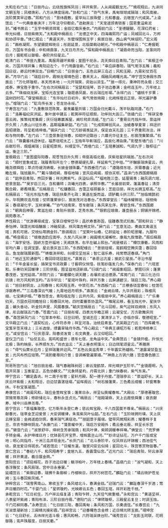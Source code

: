 <!-- { "loadSidebar": true } -->
	太和左右门云：“日丽丹山，云绕旌旗辉凤羽；祥开紫禁，人从阊阖觐龙光。”“鳷观翔云，九译同文朝玉陛；凤楼焕彩，八方从律度瑶阊。”协和门云：“协气东来，禹甸琛球咸辑瑞；和风南被，尧阶蓂荚早迎春。”熙和门云：“景纬霞敷，星罕灿三辰珠壁；元和春盎，云璈宣六代咸英。”上渝馆云：“一代典章垂涣汗；万年法守仰都俞。”诰勅房云：“天宠遥颁青锁客；国恩重溢紫泥封。”繙书房云：“玉宇中朝资珥笔；金瓯亿载庆垂衣。”内阁前门云：“圣德醍醐，花深红药省；帝光纠缦，日丽紫微天。”太和殿中槅扇云：“龙德正中天，四海雍熙符广运；凤城回北斗，万邦和协颂平章。”体仁阁云：“黄道天开，东壁琛图辉玉宇；紫宸日丽，西山爽气映瑶阶。”宏义阁云：“画栋凝熙，东望摄提辉晓日；彤庭延景，北临棨戟动朝光。”中和殿中槅扇云：“仁寿握乾符，万国车书会极；中和绵鼎箓，九天日月齐光。”保和殿中槅扇云：“凝鼎命而当阳，圣箓同符日月；握乾枢以御极，泰阶共仰星云。”
	乾清门云：“帝座九重高，禹服周疆环紫极；皇图千祀永，尧天舜日启青阳。”左门云：“紫极正中央，万国共球并集；青阳迎左个，千门雨露皆新。”右门云：“皋应辟春阳，瑞气常浮五雉；羲和回日驭，卿云时捧双龙。”日精门云：“日丽金门，五色云屏三岛近；风和玉殿，九霄彩仗百花新。”月华门云：“瑞启日中，霞映龙墀晴色迥；春来天上，烟融凤阙曙光高。”坤宁宫交泰殿东西面云：“万化转璇枢，本天而本地；一元开瑞筴，资始以资生。”“居一得元，秉神符而永极；交三成泰，捧宝胜于重华。”左右次间槅扇云：“宝瑟和瑶琴，百子池边春满；金柯连玉叶，万年枝上云多。”“珠缀绕龙屏，宝矩光连宝箓；璇题悬凤扆，彤云瑞应彤墀。”永祥门云：“蟠桃千岁果；温树四时花。”穿堂槅扇云：“东华灿烂日初升，紫气常依晓殿；北阙辉煌云正丽，祥光遍护春台。”增瑞门云：“鳦鸟传长发；苍龙协永绥。”
	宁寿宫左门云：“九重敷敛范陈箕，曼羡蕃厘共锡；万国会归光戴斗，荡平轨路同遵。”右门云：“洛筹福纪庆洪延，象叶居中建五；乾筴祥符征顺叙，功侔则大函三。”敛禧门云：“辉骈宝券晋云阊，推策纯常集嘏；庆衍瑶筹赢澥屋，阐珍舄弈流禔。”左门云：“重霄日月烛升恒，景运祥开久照；八表山川征乐寿，昌期福集新韶。”右门云：“化成熙皞验风从，治媲春孳夏育；祥迓炽昌昭德致，符呈乾络坤维。”锡庆门云：“亿万龄锡羡延洪，保定自天孔固；三千界重熙洊洽，祥和与物同春。”左门云：“三壶景象驻恒春，扣砌环迎戬谷；六幕光华征复旦，彤宸茂集繁祺。”右门云：“珠囊晷纬迓休征，福界垣昭太乙；玉烛年华彰瑞应，昌辰化溥由庚。”影壁东墙门云：“川岳献珍符，烟煴阐瑞；日星昭景贶，纠缦呈华。”西墙门云：“玉琯奏諴和，气调九宇；璇枢征广运，衡正三阶。”
	皇极殿云：“皇图盛际阳春，观苍驾日升久照；帝座高临北极，庆紫垣星拱端居。”左右次间云：“顺时宣象咸宜，瑞履青阳开左个；懋德凝禔孔厚，祥延紫气卫中垣。”“环黼扆瑞焕星云，共睹尧襟舜抱；萃贞符禔流帱载，长披金镜珠囊。”东西垂花门云：“遵路傍东垣，庆霄春盎；近光瞻左掖，瑞旭晨升。”“戴斗镇崆峒，尊临地轴；宣风启阊阖，顺协天枢。”昌泽门东西围廊槅扇云：“韶序启青阳，煦回岁籥；祥光腾紫气，庆溢仙闾。”“福地胜三壶，延厘锡羡；融风调六琯，鬯景宣韶。”“昊岁启三元，含和籥转；尧曦光四表，承照华敷。”“长晷丽前荣，蓬瀛春驻；清芬飘合殿，卿矞晴薰。”后槅扇云：“松牗春回，吉霭正临铜晷永；芝庭日丽，祥光长拥玉枢高。”左右槅扇云：“瑶光东指为春，瑞启扶桑齐七政；黄道左旋而运，颂胪戴斗拱三阶。”“旭临鳷鹊初升，华祝腾欢连月窟；仗转蓬莱徐引，宸居茂对洽春台。”东西穿堂云：“福纬耀微垣，瑶枝绚采；春祺凝化宇，玉树承曦。”“协气绕南荣，苍车献瑞；条风来左序，青锁含辉。”东西围廊云：“朝爽启神霄，蓂滋左砌；青阳升丽景，芝秀东房。”“银箭应琅璈，蓬壶昼永；铜铺开锦绣，阆苑春浓。”
	养性殿云：“优游茀禄咸宜，宝箓日增侔岱华；昌炽寿耆弥固，瑶躔春茂式玑衡。”颐和轩云：“静泰怡神，瑞霭光辉临黼扆；冲融契道，祥风蔼吉畅文轩。”屏门云：“生意无边，奏曲文禽谐玉琯；真机可挹，交枝仙萼拥金铃。”景祺阁云：“宝筴叶仙椿，亿龄延祉；泰阶昭景曜，九服均禧。”畅音阁云：“琅璈逸韵应嵩呼，久矣八风从律；阊阖晴光凝嶰吹，康哉九叙惟歌。”阁后槅扇云：“海宇安恬，圆峤方壶开福地；天阊詄荡，右平左磩上熙台。”阅是楼云：“樽饮康衢，风雨和甘均六幕；弦调宝瑟，星云景庆亘三阶。”东西配楼云：“景丽瑶墀，鸾鹤翔空腾庆霭；春回琼岛，鱼龙献瑞展新图。”“帱载浃祥和，纠缦交呈旭采；智仁谐乐寿，纯常懋迓春祺。”角门云：“地近玉阶通御气；春回琼琯驻韶光。”直房云：“承恩沾沆瀣；接武引星辰。”寻沿书屋云：“千年金鉴长留，插架宝书资政要；寸晷铜仪恒惜，掞笺妙蕴发几余。”保泰门云：“六琯宣和，乐奏钧天回暖律；三阶拱极，图呈益地迓新祺。”衍祺门云：“阊阖象昭回，萝图衍庆；蓬莱春茂鬯，宝戺延祺。”井院门云；“斟衢醲化调天醴；击壤欢谣洽德源。”库房门云：“函三化洽归玑镜；吹万风和转玉杓。”古华轩云：“星琯叶珠杓，祥开万象；云屏通碧汉，瑞启三阳。”养心殿云：“旭日射铜龙，上阳春晓；和风翔玉燕，中禁花浓。”东西板门云：“兰橑香绕宜春帖；桂馆花浮献寿杯。”“三岛春深云气暖；九霄地迥月明多。”直房云：“金阙云晴，九华开扇彩；珠楼风细，七宝拂炉烟。”“春驾苍龙，青阳临左陛；云开丹凤，紫极丽中天。”养心殿槅扇云：“广乐奏钧天，万国衣冠同瞻旭日；阳春回大地，四时橐籥首协温风。”“雉尾云移，看玉烛光中，星扶华盖；螭头香动，听金铃声里，风展春旗。”毓庆宫槅扇云：“北斗回枢，紫气迎祥双阙晓；东风入律，彤云献瑞五门春。”苍震门云：“日丽彤墀，四表光华瞻正朔；云凝宝仗，万方歌舞庆同春。”斋宫屏风门云：“位育本中和，曰旦曰明，至诚丕应；寅清孚上下，亦临亦保，敬德昭宣。”
	文华殿正门云：“道契松云，心传符赤帝；祥呈河洛，治统启青皇。”武英殿正门云：“四库藏书，宝笈牙签天禄上；三长选俊，缥囊翠轴月华西。”传心殿云：“帝典王谟昭万有；乾苞坤络奉三无。”咸安宫云：“衍庆恩深，阳春资发育；右文典重，云汉仰昭回。”
	銮仪卫门云：“仙仗五云，鸾鸣和盛世；德车七宿，龙角运中天。”会典馆云：“金镜开楹，升恒光北极；珠杓映座，长养顺东方。”尚衣监云：“天上垂衣明藻火；日边珥笔颂星云。”茶膳房云：“得气仙蓂长应月；呈祥瑞萐并迎风。”“五色云英滋秀草；千年露实熟蟠桃。”“湛露凝甘盈玉瓮；光风布煦应瑶筒。”“液酌衢尊同介景；音调嶰管遍覃禧。”“神鼎上方调六膳；宫壶春色酿三浆。”
	阿哥所宫门云：“旭日丽龙楼，瑞气春融珠树迥；卿云笼鹤禁，祥光晴护玉阶平。”“金镜霞明，九苞开凤箓；玉衡星正，五色协麟文。”“元象转星杓，丹霄北拱；重门映春树，紫气东来。”
	坤宁宫云：“麟定螽诜，叶二南于彤管；星轩月殿，配一德于丹宸。”澄瑞亭云：“景运舒长，天上庆云环紫极；太和翔洽，日边甘露湛瑶墀。”延晖阁云：“树石接蓬莱，三色矞云成幄；轩窗骞象纬，千秋宝箓凝图。”
	寿康宫云：“阊阖风和，瑞应金萱辉宝箓；蓬莱日永，祥呈仙筴耀春晖。”大殿云：“厚德著璇宫，禁掖常尊尧舜；修龄储北斗，春秋永亘贞元。”槅扇云：“瑶殿凝庥，天上云霞依舜萐；袞衣献寿，域中川岳捧尧尊。”
	慈宁宫云：“景福集璇宫，亿万斯年永登仁寿；慈云辉宝殿，千八百国莫不尊亲。”槅扇云：“兴庆献春光，瑶草金芝迎爱景；大安调暖律，朱鸾紫凤叶仙韶。”左右门云：“玉阶晓拥珩璜，天上庆云移宝扇；金阙遥趋剑佩，春来瑞气满瑶池。”“丽韶景于履端，璧带风微翔彩燕；耀春辉于复旦，帘衣书静响铜龙。”永康门云：“藻景耀中天，瑞启万安殿外；矞云垂北极，祥呈长乐宫前。”徽音门云；“淑景舒华，绛树含芳承瑞荫；和风叶律，紫鹓调暖奉祥噰。”佛堂云：“兜罗佛手转金绳，永护坤维日月；优钵昙花开宝界，增辉震旦山河。”“妙谛证拈花，万户千门皆成宝地；明心同指月，十洲三岛并现金光。”长庆门云：“北斗泰阶平，仪凤祥云环锦幄；西池佳气绕，袞龙爱日侍斑衣。”咸若馆云：“日耀东瀛，璇室问安云似绮；星回北斗，珠宫寄赏物皆春。”
	景仁宫云；“春纪八千，和风翔寿宇；皇居九五，香露霭仙宫。”近光门云：“瑞启青阳，轩云承翠幄；祥开黄道，羲日展金舆。”
	景阳宫云：“颂启椒花，百子池边日暖；觞浮柏叶，万年枝上春晴。”昌祺门云：“淑气凝和，天上香浮簇仗；条风扇瑞，宫中日永垂裳。”
	延禧宫云：“紫御迎春，瑞拂千条御柳；丹楼映日，祥开万树宫花。”麟趾门云：“璚云晓护苍龙阙；玉斗春回紫凤城。”
	钟粹宫云：“瑞雪霁南山，寒收玉宇；条风嘘北斗，春满金瓯。”迎瑞门云：“麟趾春深千岁酒；莺声日暖四时花。”千婴门云：“星转璇杓，光映卿云五色；春回玉琯，祥开彩胜千枝。”
	承乾宫云：“红日初生，万户祥云临复道；青阳乍转，九天佳气敞重楼。”永和宫云：“黄道呈祥，八表星环紫阙；青阳布泽，三阶日丽丹霄。”德阳门云：“律转璇枢，三殿星云复旦；时调玉烛，千门花柳同春。”永寿宫云：“化日丽三阳，春回禹甸；条风和万国，乐奏虞弦。”长春宫云：“九天淑景凝新旭；三殿晴光接彩霞。”启祥宫云：“迎春曙色含金榜；近日晴光转玉宸。”翊坤宫云：“化日舒长，五纬祥光连斗极；惠风和畅，六符瑞采焕台阶。”储秀宫云：“龙影玉珂联，花明御路；鸾声珠履度，日丽天衢。”
